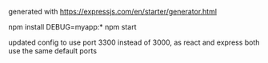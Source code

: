 generated with https://expressjs.com/en/starter/generator.html 

npm install
DEBUG=myapp:* npm start

updated config to use port 3300 instead of 3000, as react and express both use the same default ports
